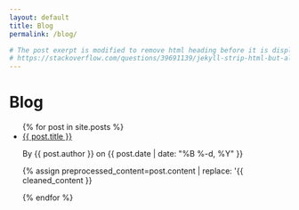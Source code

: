 ```yaml
---
layout: default
title: Blog
permalink: /blog/

# The post exerpt is modified to remove html heading before it is displayed in the list, see:
# https://stackoverflow.com/questions/39691139/jekyll-strip-html-but-allow-certain-html-tags
---
```


# Blog

<div class="w3-mobile" markdown="1">

<ul>
  {% for post in site.posts %}
    <li>
      <a href="{{ post.url }}">{{ post.title }}</a>
      <p>By {{ post.author }} on {{ post.date | date: "%B %-d, %Y" }}</p>
      <!-- Excerpt of the post, HTML is stripped but ensure headers have a trailing full stop -->
      {% assign preprocessed_content=post.content | replace: '</h', '.</h' %}
      {% assign cleaned_content=preprocessed_content | strip_html | truncatewords:50 %}
      <p>{{ cleaned_content }}</p>
    </li>
  {% endfor %}
</ul>

</div>
